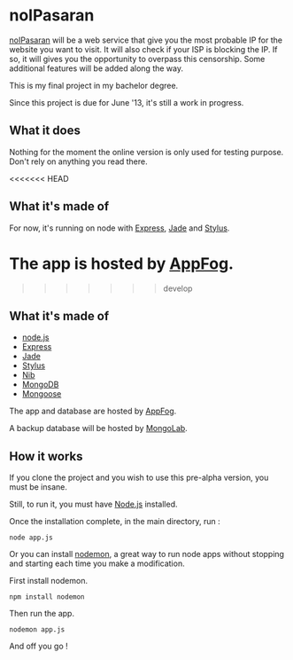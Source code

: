 noIPasaran
==========

[noIPasaran](http://noipasaran.eu01.aws.af.cm/) will be a web service that give you the most probable IP for the website you want to visit.
It will also check if your ISP is blocking the IP. If so, it will gives you the opportunity to overpass this censorship.
Some additional features will be added along the way.

This is my final project in my bachelor degree. 

Since this project is due for June '13, it's still a work in progress.


What it does
------------

Nothing for the moment the online version is only used for testing purpose. 
Don't rely on anything you read there. 

<<<<<<< HEAD

What it's made of
-----------------

For now, it's running on node with [Express](http://expressjs.com), [Jade](http://jade-lang.com/) and [Stylus](http://learnboost.github.com/stylus/).

The app is hosted by [AppFog](https://www.appfog.com).
=======
>>>>>>> develop

What it's made of
-----------------

+ [node.js](http://nodejs.org/)
+ [Express](http://expressjs.com)
+ [Jade](http://jade-lang.com/)
+ [Stylus](http://learnboost.github.com/stylus/)
+ [Nib](http://visionmedia.github.com/nib/)
+ [MongoDB](http://www.mongodb.org/)
+ [Mongoose](http://mongoosejs.com/)

The app and database are hosted by [AppFog](https://www.appfog.com).

A backup database will be hosted by [MongoLab](https://mongolab.com).



How it works
------------

If you clone the project and you wish to use this pre-alpha version, you must be insane.

Still, to run it, you must have [Node.js](http://nodejs.org/) installed.

Once the installation complete, in the main directory, run :

	node app.js

Or you can install [nodemon](https://github.com/remy/nodemon), a great way to run node apps without stopping and starting each time you make a modification.

First install nodemon.

	npm install nodemon

Then run the app.

	nodemon app.js

And off you go !
